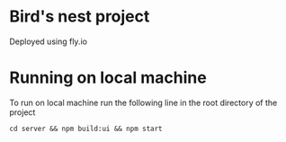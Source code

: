 # Bird's nest project

Deployed using fly.io

# Running on local machine

To run on local machine run the following line in the root directory of the project
```
cd server && npm build:ui && npm start
```
